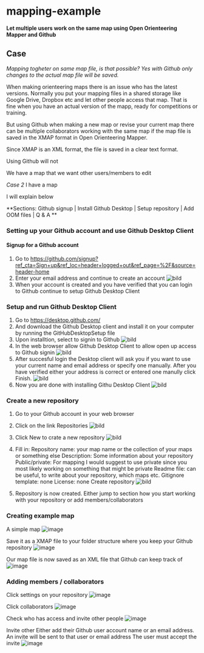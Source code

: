 # mapping-example
**Let multiple users work on the same map using Open Orienteering Mapper and Github**

## Case
*Mapping togheter on same map file, is that possible? Yes with Github only changes to the actual map file will be saved.*

When making orienteering maps there is an issue who has the latest versions. Normally you put your mapping files in a shared storage like Google Drive, Dropbox etc and let other people access that map. That is fine when you have an actual version of the mapp, ready for competitions or training.

But using Github when making a new map or revise your current map there can be multiple collaborators working with the same map if the map file is saved in the XMAP format in Open Orienteering Mapper.

Since XMAP is an XML format, the file is saved in a clear text format.


Using Github will not



We have a map that we want other users/members to edit

*Case 2*
I have a map

I will explain below


**Sections: Github signup | Install Github Desktop | Setup repository | Add OOM files | Q & A **



### Setting up your Github account and use Github Desktop Client

#### Signup for a Github account
1. Go to https://github.com/signup?ref_cta=Sign+up&ref_loc=header+logged+out&ref_page=%2F&source=header-home
2. Enter your email address and continue to create an account
![bild](https://user-images.githubusercontent.com/5741093/195793640-6c245635-78fc-4e6f-9edd-be6afd486431.png)
3. When your account is created and you have verified that you can login to Github continue to setup Github Desktop Client

### Setup and run Github Desktop Client
1. Go to https://desktop.github.com/
2. And download the Github Desktop client and install it on your computer by running the GitHubDesktopSetup file
3. Upon installtion, select to signin to Github
![bild](https://user-images.githubusercontent.com/5741093/195795570-89f19c40-9c16-459f-b813-ca3e457ba48f.png)
4. In the web browser allow Github Desktop Client to allow open up access to Github signin
![bild](https://user-images.githubusercontent.com/5741093/195796075-cba42037-a44b-49a6-82b5-f698089a693e.png)
5. After succesful login the Desktop client will ask you if you want to use your current name and email address or specify one manually. After you have verified either your address is correct or entered one manully click Finish.
![bild](https://user-images.githubusercontent.com/5741093/195796498-bdc164be-296b-49ae-8555-863c6e818730.png)
6. Now you are done with installing Githu Desktop Client
![bild](https://user-images.githubusercontent.com/5741093/195796809-cf0efbb6-f996-4c76-8ef2-0425c10d15c0.png)

### Create a new repository

1. Go to your Github account in your web browser
2. Click on the link Repositories
![bild](https://user-images.githubusercontent.com/72732333/196682951-5dfd0f83-a873-4755-8006-595b16bf3725.png)
3. Click New to crate a new repository
![bild](https://user-images.githubusercontent.com/72732333/196683052-5da052bd-3c92-4856-8a17-5f6873359270.png)
4. Fill in:
Repository name: your map name or the collection of your maps or something else
Description: Some information about your repository
Public/private: For mapping I would suggest to use private since you most likely working on something that might be private
Readme file: can be useful, to write about your repository, which maps etc.
Gitignore template: none
License: none
Create repository
![bild](https://user-images.githubusercontent.com/72732333/196683937-6a83f41c-1151-4a3a-99f7-2941dc5adf00.png)

5. Repository is now created. Either jump to section how you start working with your repository or add members/collaborators



### Creating example map

A simple map 
![image](https://user-images.githubusercontent.com/5741093/196256390-a757ce10-3f73-4bdc-868d-5aea1ec48b94.png)

Save it as a XMAP file to your folder structure where you keep your Github repository
![image](https://user-images.githubusercontent.com/5741093/196256611-4d49ad0b-b8cc-4b91-bfe3-8020f39c85bc.png)

Our map file is now saved as an XML file that Github can keep track of
![image](https://user-images.githubusercontent.com/5741093/196256975-177526c9-6828-4a0d-85b1-75af62c21b2a.png)


### Adding members / collaborators
Click settings on your repository
![image](https://user-images.githubusercontent.com/5741093/196257378-d7f75f4b-203d-4266-98c6-d06b7dbaddaf.png)

Click collaborators
![image](https://user-images.githubusercontent.com/5741093/196257491-deef829e-2f54-4e29-a58e-43ee5e1c9295.png)

Check who has access and invite other people
![image](https://user-images.githubusercontent.com/5741093/196257579-edb3a702-9c1c-4d63-bc4c-3d1d0dde24c1.png)

Invite other
Either add their Github user account name or an email address. An invite will be sent to that user or email address
The user must accept the invite 
![image](https://user-images.githubusercontent.com/5741093/196257764-5ba7ee63-f162-4d05-bdb4-a3955ba26229.png)
